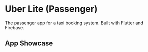 # Uber Lite (Passenger)

The passenger app for a taxi booking system. Built with Flutter and Firebase.

## App Showcase
